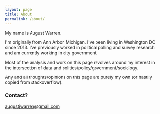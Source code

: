 ```yaml
---
layout: page
title: About
permalink: /about/
---
```


My name is August Warren.

I'm originally from Ann Arbor, Michigan. I've been living in Washington DC since 2013. I've previously worked in political polling and survey research and am currently working in city government. 

Most of the analysis and work on this page revolves around my interest in the intersection of data and politics/policy/government/sociology.

Any and all thoughts/opinions on this page are purely my own (or hastily copied from stackoverflow).

### Contact?

[augustjwarren@gmail.com](mailto:augustjwarren@gmail.com)
